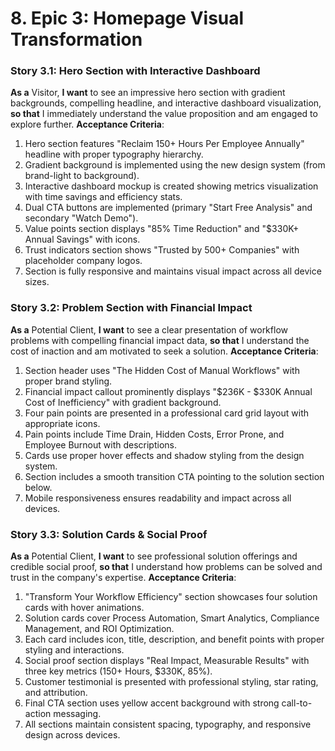 # 8. Epic 3: Homepage Visual Transformation

### Story 3.1: Hero Section with Interactive Dashboard
**As a** Visitor, **I want** to see an impressive hero section with gradient backgrounds, compelling headline, and interactive dashboard visualization, **so that** I immediately understand the value proposition and am engaged to explore further.
**Acceptance Criteria**:
1. Hero section features "Reclaim 150+ Hours Per Employee Annually" headline with proper typography hierarchy.
2. Gradient background is implemented using the new design system (from brand-light to background).
3. Interactive dashboard mockup is created showing metrics visualization with time savings and efficiency stats.
4. Dual CTA buttons are implemented (primary "Start Free Analysis" and secondary "Watch Demo").
5. Value points section displays "85% Time Reduction" and "$330K+ Annual Savings" with icons.
6. Trust indicators section shows "Trusted by 500+ Companies" with placeholder company logos.
7. Section is fully responsive and maintains visual impact across all device sizes.

### Story 3.2: Problem Section with Financial Impact
**As a** Potential Client, **I want** to see a clear presentation of workflow problems with compelling financial impact data, **so that** I understand the cost of inaction and am motivated to seek a solution.
**Acceptance Criteria**:
1. Section header uses "The Hidden Cost of Manual Workflows" with proper brand styling.
2. Financial impact callout prominently displays "$236K - $330K Annual Cost of Inefficiency" with gradient background.
3. Four pain points are presented in a professional card grid layout with appropriate icons.
4. Pain points include Time Drain, Hidden Costs, Error Prone, and Employee Burnout with descriptions.
5. Cards use proper hover effects and shadow styling from the design system.
6. Section includes a smooth transition CTA pointing to the solution section below.
7. Mobile responsiveness ensures readability and impact across all devices.

### Story 3.3: Solution Cards & Social Proof
**As a** Potential Client, **I want** to see professional solution offerings and credible social proof, **so that** I understand how problems can be solved and trust in the company's expertise.
**Acceptance Criteria**:
1. "Transform Your Workflow Efficiency" section showcases four solution cards with hover animations.
2. Solution cards cover Process Automation, Smart Analytics, Compliance Management, and ROI Optimization.
3. Each card includes icon, title, description, and benefit points with proper styling and interactions.
4. Social proof section displays "Real Impact, Measurable Results" with three key metrics (150+ Hours, $330K, 85%).
5. Customer testimonial is presented with professional styling, star rating, and attribution.
6. Final CTA section uses yellow accent background with strong call-to-action messaging.
7. All sections maintain consistent spacing, typography, and responsive design across devices.